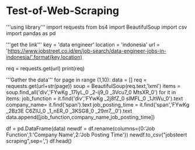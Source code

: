 # Test-of-Web-Scraping
'''using library'''
import requests
from bs4 import BeautifulSoup
import csv
import pandas as pd

'''get the link'''
key = 'data engineer'
location = 'indonesia'
url = 'https://www.jobstreet.co.id/en/job-search/data-engineer-jobs-in-indonesia/'.format(key,location)

req = requests.get(url)
print(req)

'''Gather the data'''
for page in range (1,10):
    data = []
    req = requests.get(url+str(page))
    soup = BeautifulSoup(req.text,'lxml')
    items = soup.find_all('div','FYwKg _17IyL_0 _2-ij9_0 _3Vcu7_0 MtsXR_0')
    for it in items:
        job_function = it.find('div','FYwKg _2j8fZ_0 sIMFL_0 _1JtWu_0').text
        company_name= it.find('span').text
        job_posting_time = it.find('span','FYwKg _2Bz3E C6ZIU_0 _1_nER_0 _3KSG8_0 _29m7__0').text
        data.append([job_function,company_name,job_posting_time])
 
 df = pd.DataFrame(data)
 newdf = df.rename(columns={0:'Job Function',1:'Company Name',2:'Job Posting Time'})
 newdf.to_csv("jobsteert scraping",sep=',')
 df.head()

        


